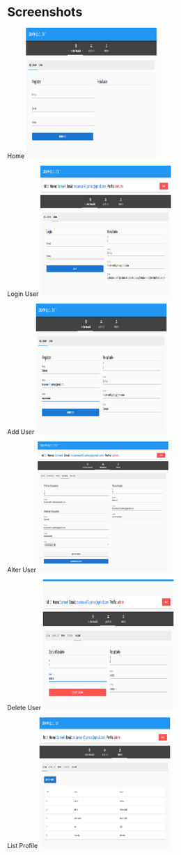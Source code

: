 # Screenshots

Home
<img src="screenshots/home.jpg" width="300" height="300">

Login User
<img src="screenshots/login_user.jpg" width="300" height="300">

Add User
<img src="screenshots/add_user.jpg" width="300" height="300">

Alter User
<img src="screenshots/alter_user.jpg" width="300" height="300">

Delete User
<img src="screenshots/delete_user.jpg" width="300" height="300">

List Profile
<img src="screenshots/list_profile.jpg" width="300" height="300">